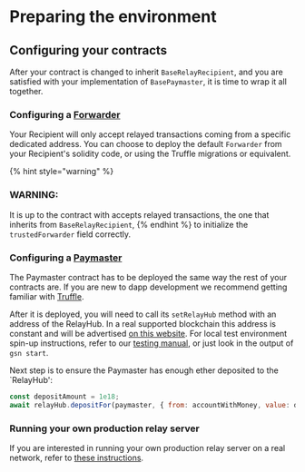 # Preparing the environment
## Configuring your contracts <a id="configure_contracts"></a>

After your contract is changed to inherit `BaseRelayRecipient`, and you are satisfied with your implementation of `BasePaymaster`, it is time to wrap it all together.


### Configuring a [Forwarder](../learn/index.md#trusted_forwarder)

Your Recipient will only accept relayed transactions coming from a specific dedicated address.
You can choose to deploy the default `Forwarder` from your Recipient's solidity code, or using the Truffle migrations or equivalent.

{% hint style="warning" %}
### WARNING:
It is up to the contract with accepts relayed transactions, the one that inherits from `BaseRelayRecipient`, 
{% endhint %}
to initialize the `trustedForwarder` field correctly.
### Configuring a [Paymaster](../learn/index.md#paymaster) <a id="paymaster"></a>

The Paymaster contract has to be deployed the same way the rest of your contracts are. If you are new to dapp development we recommend getting familiar with [Truffle](https://www.trufflesuite.com/truffle).

After it is deployed, you will need to call its `setRelayHub` method with an address of the RelayHub. In a real supported blockchain this address is constant and 
will be advertised [on this website](networks.md). For local test environment spin-up instructions, refer to our 
[testing manual](testing-gsn-applications.md), or just look in the output of `gsn start`.

Next step is to ensure the Paymaster has enough ether deposited to the `RelayHub':

```javascript
const depositAmount = 1e18;
await relayHub.depositFor(paymaster, { from: accountWithMoney, value: depositAmount });
```


### Running your own production relay server

If you are interested in running your own production relay server on a real network, refer to [these instructions](:running-own-relay.md).

